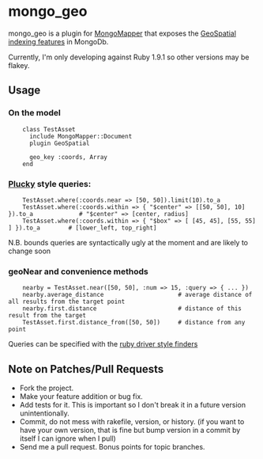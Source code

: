 # mongo_geo

mongo_geo is a plugin for [MongoMapper](http://github.com/jnunemaker/mongomapper) that exposes the [GeoSpatial indexing features](http://www.mongodb.org/display/DOCS/Geospatial+Indexing) in MongoDb.

Currently, I'm only developing against Ruby 1.9.1 so other versions may be flakey.

## Usage
### On the model
		class TestAsset
		  include MongoMapper::Document
		  plugin GeoSpatial

		  geo_key :coords, Array
		end

### [Plucky](http://github.com/jnunemaker/plucky) style queries:
		TestAsset.where(:coords.near => [50, 50]).limit(10).to_a
		TestAsset.where(:coords.within => { "$center" => [[50, 50], 10] }).to_a				# "$center" => [center, radius]
		TestAsset.where(:coords.within => { "$box" => [ [45, 45], [55, 55] ] }).to_a		# [lower_left, top_right]

N.B. bounds queries are syntactically ugly at the moment and are likely to change soon

### geoNear and convenience methods
		nearby = TestAsset.near([50, 50], :num => 15, :query => { ... })
		nearby.average_distance						# average distance of all results from the target point
		nearby.first.distance						# distance of this result from the target
		TestAsset.first.distance_from([50, 50])		# distance from any point
Queries can be specified with the [ruby driver style finders](http://github.com/mongodb/mongo-ruby-driver/blob/master/examples/queries.rb)

## Note on Patches/Pull Requests
 
* Fork the project.
* Make your feature addition or bug fix.
* Add tests for it. This is important so I don't break it in a
  future version unintentionally.
* Commit, do not mess with rakefile, version, or history.
  (if you want to have your own version, that is fine but bump version in a commit by itself I can ignore when I pull)
* Send me a pull request. Bonus points for topic branches.
